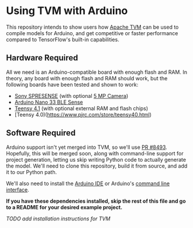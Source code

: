 # Using TVM with Arduino
This repository intends to show users how [Apache TVM](https://github.com/apache/tvm) can be used to compile models for Arduino, and get competitive or faster performance compared to TensorFlow's built-in capabilities.

## Hardware Required
All we need is an Arduino-compatible board with enough flash and RAM. In theory, any board with enough flash and RAM should work, but the following boards have been tested and shown to work:
- [Sony SPRESENSE](https://www.adafruit.com/product/4419) (with optional [5 MP Camera](https://www.adafruit.com/product/4417))
- [Arduino Nano 33 BLE Sense](https://store.arduino.cc/usa/nano-33-ble-senseurl)
- [Teensy 4.1](https://www.pjrc.com/store/teensy41.html) (with optional external RAM and flash chips)
- [Teensy 4.0)(https://www.pjrc.com/store/teensy40.html)

## Software Required
Arduino support isn't yet merged into TVM, so we'll use [PR #8493](https://github.com/apache/tvm/pull/8493). Hopefully, this will be merged soon, along with command-line support for project generation, letting us skip writing Python code to actually generate the model. We'll need to clone this repository, build it from source, and add it to our Python path.

We'll also need to install the [Arduino IDE](https://www.arduino.cc/en/software) or Arduino's [command line interface](https://github.com/arduino/arduino-cli).

**If you have these dependencies installed, skip the rest of this file and go to a README for your desired example project.**

_TODO add installation instructions for TVM_
